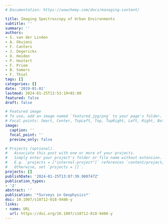 ```yaml
---
# Documentation: https://wowchemy.com/docs/managing-content/

title: Imaging Spectroscopy of Urban Environments
subtitle: ''
summary: ''
authors:
- S. van der Linden
- A. Okujeni
- F. Canters
- J. Degerickx
- U. Heiden
- P. Hostert
- F. Priem
- B. Somers
- F. Thiel
tags: []
categories: []
date: '2019-01-01'
lastmod: 2024-01-25T13:53:19+01:00
featured: false
draft: false

# Featured image
# To use, add an image named `featured.jpg/png` to your page's folder.
# Focal points: Smart, Center, TopLeft, Top, TopRight, Left, Right, BottomLeft, Bottom, BottomRight.
image:
  caption: ''
  focal_point: ''
  preview_only: false

# Projects (optional).
#   Associate this post with one or more of your projects.
#   Simply enter your project's folder or file name without extension.
#   E.g. `projects = ["internal-project"]` references `content/project/deep-learning/index.md`.
#   Otherwise, set `projects = []`.
projects: []
publishDate: '2024-01-25T13:07:39.908747Z'
publication_types:
- '2'
abstract: ''
publication: '*Surveys in Geophysics*'
doi: 10.1007/s10712-018-9486-y
links:
- name: URL
  url: https://doi.org/10.1007/s10712-018-9486-y
---
```

